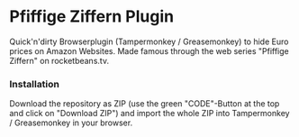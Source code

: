 # Pfiffige Ziffern Plugin
Quick'n'dirty Browserplugin (Tampermonkey / Greasemonkey) to hide Euro prices on Amazon Websites. Made famous through the web series "Pfiffige Ziffern" on rocketbeans.tv.

### Installation
Download the repository as ZIP (use the green "CODE"-Button at the top and click on "Download ZIP") and import the whole ZIP into Tampermonkey / Greasemonkey in your browser.

